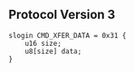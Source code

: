 ## Protocol Version 3

```rust,ignore
slogin CMD_XFER_DATA = 0x31 {
    u16 size;    
    u8[size] data;    
}

```
